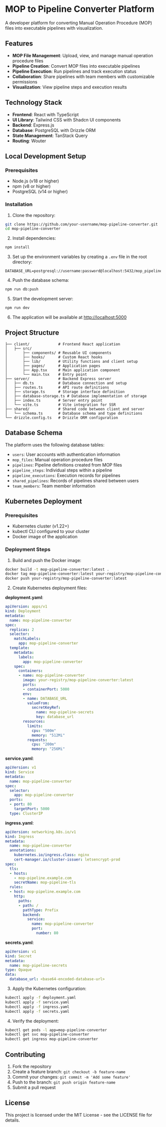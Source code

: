 # MOP to Pipeline Converter Platform

A developer platform for converting Manual Operation Procedure (MOP) files into executable pipelines with visualization.

## Features

- **MOP File Management**: Upload, view, and manage manual operation procedure files
- **Pipeline Creation**: Convert MOP files into executable pipelines
- **Pipeline Execution**: Run pipelines and track execution status
- **Collaboration**: Share pipelines with team members with customizable permissions
- **Visualization**: View pipeline steps and execution results

## Technology Stack

- **Frontend**: React with TypeScript
- **UI Library**: Tailwind CSS with Shadcn UI components
- **Backend**: Express.js
- **Database**: PostgreSQL with Drizzle ORM
- **State Management**: TanStack Query
- **Routing**: Wouter

## Local Development Setup

### Prerequisites

- Node.js (v18 or higher)
- npm (v8 or higher)
- PostgreSQL (v14 or higher)

### Installation

1. Clone the repository:

```bash
git clone https://github.com/your-username/mop-pipeline-converter.git
cd mop-pipeline-converter
```

2. Install dependencies:

```bash
npm install
```

3. Set up the environment variables by creating a `.env` file in the root directory:

```
DATABASE_URL=postgresql://username:password@localhost:5432/mop_pipelines
```

4. Push the database schema:

```bash
npm run db:push
```

5. Start the development server:

```bash
npm run dev
```

6. The application will be available at [http://localhost:5000](http://localhost:5000)

## Project Structure

```
├── client/             # Frontend React application
│   ├── src/
│       ├── components/ # Reusable UI components
│       ├── hooks/      # Custom React hooks
│       ├── lib/        # Utility functions and client setup
│       ├── pages/      # Application pages
│       ├── App.tsx     # Main application component
│       └── main.tsx    # Entry point
├── server/             # Backend Express server
│   ├── db.ts           # Database connection and setup
│   ├── routes.ts       # API route definitions
│   ├── storage.ts      # Storage interface definition
│   ├── database-storage.ts # Database implementation of storage
│   ├── index.ts        # Server entry point
│   └── vite.ts         # Vite integration for SSR
├── shared/             # Shared code between client and server
│   └── schema.ts       # Database schema and type definitions
└── drizzle.config.ts   # Drizzle ORM configuration
```

## Database Schema

The platform uses the following database tables:

- `users`: User accounts with authentication information
- `mop_files`: Manual operation procedure files
- `pipelines`: Pipeline definitions created from MOP files
- `pipeline_steps`: Individual steps within a pipeline
- `pipeline_executions`: Execution records for pipelines
- `shared_pipelines`: Records of pipelines shared between users
- `team_members`: Team member information

## Kubernetes Deployment

### Prerequisites

- Kubernetes cluster (v1.22+)
- kubectl CLI configured to your cluster
- Docker image of the application

### Deployment Steps

1. Build and push the Docker image:

```bash
docker build -t mop-pipeline-converter:latest .
docker tag mop-pipeline-converter:latest your-registry/mop-pipeline-converter:latest
docker push your-registry/mop-pipeline-converter:latest
```

2. Create Kubernetes deployment files:

**deployment.yaml**:
```yaml
apiVersion: apps/v1
kind: Deployment
metadata:
  name: mop-pipeline-converter
spec:
  replicas: 2
  selector:
    matchLabels:
      app: mop-pipeline-converter
  template:
    metadata:
      labels:
        app: mop-pipeline-converter
    spec:
      containers:
      - name: mop-pipeline-converter
        image: your-registry/mop-pipeline-converter:latest
        ports:
        - containerPort: 5000
        env:
        - name: DATABASE_URL
          valueFrom:
            secretKeyRef:
              name: mop-pipeline-secrets
              key: database_url
        resources:
          limits:
            cpu: "500m"
            memory: "512Mi"
          requests:
            cpu: "200m"
            memory: "256Mi"
```

**service.yaml**:
```yaml
apiVersion: v1
kind: Service
metadata:
  name: mop-pipeline-converter
spec:
  selector:
    app: mop-pipeline-converter
  ports:
  - port: 80
    targetPort: 5000
  type: ClusterIP
```

**ingress.yaml**:
```yaml
apiVersion: networking.k8s.io/v1
kind: Ingress
metadata:
  name: mop-pipeline-converter
  annotations:
    kubernetes.io/ingress.class: nginx
    cert-manager.io/cluster-issuer: letsencrypt-prod
spec:
  tls:
  - hosts:
    - mop-pipeline.example.com
    secretName: mop-pipeline-tls
  rules:
  - host: mop-pipeline.example.com
    http:
      paths:
      - path: /
        pathType: Prefix
        backend:
          service:
            name: mop-pipeline-converter
            port:
              number: 80
```

**secrets.yaml**:
```yaml
apiVersion: v1
kind: Secret
metadata:
  name: mop-pipeline-secrets
type: Opaque
data:
  database_url: <base64-encoded-database-url>
```

3. Apply the Kubernetes configuration:

```bash
kubectl apply -f deployment.yaml
kubectl apply -f service.yaml
kubectl apply -f ingress.yaml
kubectl apply -f secrets.yaml
```

4. Verify the deployment:

```bash
kubectl get pods -l app=mop-pipeline-converter
kubectl get svc mop-pipeline-converter
kubectl get ingress mop-pipeline-converter
```

## Contributing

1. Fork the repository
2. Create a feature branch: `git checkout -b feature-name`
3. Commit your changes: `git commit -m 'Add some feature'`
4. Push to the branch: `git push origin feature-name`
5. Submit a pull request

## License

This project is licensed under the MIT License - see the LICENSE file for details.